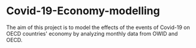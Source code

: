 # Covid-19-Economy-modelling
The aim of this project is to model the effects of the events of Covid-19 on OECD countries' economy by analyzing monthly data from OWID and OECD.
